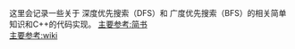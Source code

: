 这里会记录一些关于 深度优先搜索（DFS）和 广度优先搜索（BFS）的相关简单知识和C++的代码实现。
[主要参考:简书](https://www.jianshu.com/p/b086986969e6)  
[主要参考:wiki](https://zh.wikipedia.org/wiki/%E6%B7%B1%E5%BA%A6%E4%BC%98%E5%85%88%E6%90%9C%E7%B4%A2)

